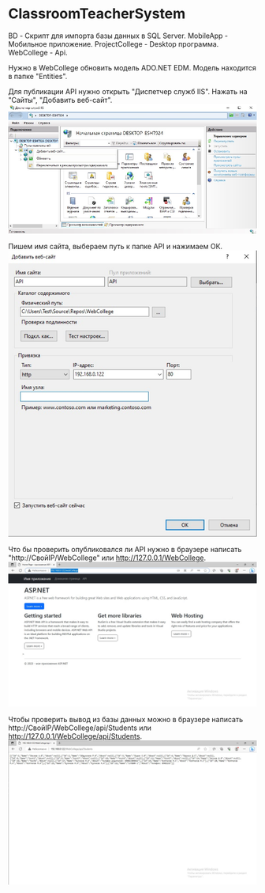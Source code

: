 # ClassroomTeacherSystem

BD - Скрипт для импорта базы данных в SQL Server.
MobileApp - Мобильное приложение.
ProjectCollege - Desktop программа.
WebCollege - Api.

Нужно в WebCollege обновить модель ADO.NET EDM. Модель находится в папке "Entities".

Для публикации API нужно открыть "Диспетчер служб IIS".
Нажать на "Сайты", "Добавить веб-сайт". 
![alt tag](https://github.com/lesnovartem/Image/blob/main/Image_1.jpg?raw=true)

Пишем имя сайта, выбераем путь к папке API и нажимаем ОК. 
![alt tag](https://github.com/lesnovartem/Image/blob/main/Image_2.jpg?raw=true)

Что бы проверить опубликовался ли API нужно в браузере написать "http://СвойIP/WebCollege" или http://127.0.0.1/WebCollege.
![alt tag](https://github.com/lesnovartem/Image/blob/main/Image_3.jpg?raw=true)

Чтобы проверить вывод из базы данных можно в браузере написать http://СвойIP/WebCollege/api/Students или http://127.0.0.1/WebCollege/api/Students.
![alt tag](https://github.com/lesnovartem/Image/blob/main/Image_4.jpg?raw=true)
